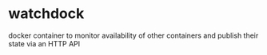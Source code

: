 # watchdock
docker container to monitor availability of other containers and publish their state via an HTTP API
